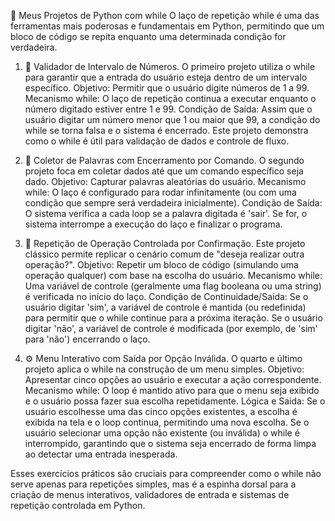   🐍 Meus Projetos de Python com while
O laço de repetição while é uma das ferramentas mais poderosas e fundamentais em Python, permitindo que um bloco de código se repita enquanto uma determinada condição for verdadeira.


  1. 🔢 Validador de Intervalo de Números.
O primeiro projeto utiliza o while para garantir que a entrada do usuário esteja dentro de um intervalo específico.
Objetivo: Permitir que o usuário digite números de 1 a 99.
Mecanismo while: O laço de repetição continua a executar enquanto o número digitado estiver entre 1 e 99.
Condição de Saída: Assim que o usuário digitar um número menor que 1 ou maior que 99, a condição do while se torna falsa e o sistema é encerrado. Este projeto demonstra como o while é útil para validação de dados e controle de fluxo.

  2. 📝 Coletor de Palavras com Encerramento por Comando.
O segundo projeto foca em coletar dados até que um comando específico seja dado.
Objetivo: Capturar palavras aleatórias do usuário.
Mecanismo while: O laço é configurado para rodar infinitamente (ou com uma condição que sempre será verdadeira inicialmente).
Condição de Saída: O sistema verifica a cada loop se a palavra digitada é 'sair'. Se for, o sistema interrompe a execução do laço e finalizar o programa.

  3. 🔁 Repetição de Operação Controlada por Confirmação.
Este projeto clássico permite replicar o cenário comum de "deseja realizar outra operação?".
Objetivo: Repetir um bloco de código (simulando uma operação qualquer) com base na escolha do usuário.
Mecanismo while: Uma variável de controle (geralmente uma flag booleana ou uma string) é verificada no início do laço.
Condição de Continuidade/Saída:
Se o usuário digitar 'sim', a variável de controle é mantida (ou redefinida) para permitir que o while continue para a próxima iteração.
Se o usuário digitar 'não', a variável de controle é modificada (por exemplo, de 'sim' para 'não') encerrando o laço.

  4. ⚙️ Menu Interativo com Saída por Opção Inválida.
O quarto e último projeto aplica o while na construção de um menu simples.
Objetivo: Apresentar cinco opções ao usuário e executar a ação correspondente.
Mecanismo while: O loop é mantido ativo para que o menu seja exibido e o usuário possa fazer sua escolha repetidamente.
Lógica e Saída:
Se o usuário escolhesse uma das cinco opções existentes, a escolha é exibida na tela e o loop continua, permitindo uma nova escolha.
Se o usuário selecionar uma opção não existente (ou inválida) o while é interrompido, garantindo que o sistema seja encerrado de forma limpa ao detectar uma entrada inesperada.


Esses exercícios práticos são cruciais para compreender como o while não serve apenas para repetições simples, mas é a espinha dorsal para a criação de menus interativos, validadores de entrada e sistemas de repetição controlada em Python.
